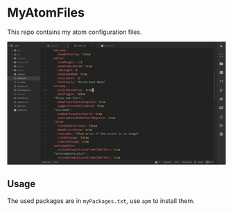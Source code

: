 # MyAtomFiles

This repo contains my atom configuration files.

![MyAtom](.img/atom.jpg)

## Usage

The used packages are in `myPackages.txt`, use `apm` to install them.
